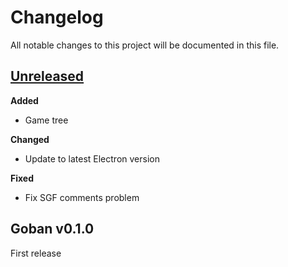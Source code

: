# Changelog

All notable changes to this project will be documented in this file.

## [Unreleased][unreleased]

**Added**
* Game tree

**Changed**
* Update to latest Electron version

**Fixed**
* Fix SGF comments problem

## Goban v0.1.0

First release

[unreleased]: https://github.com/yishn/Goban/compare/v0.1.0...master
